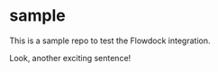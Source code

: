 # sample

This is a sample repo to test the Flowdock integration.

Look, another exciting sentence!



